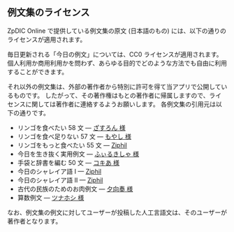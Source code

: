 <!-- title: 例文集のライセンス -->


## 例文集のライセンス
ZpDIC Online で提供している例文集の原文 (日本語のもの) には、以下の通りのライセンスが適用されます。

毎日更新される「今日の例文」については、CC0 ライセンスが適用されます。
個人利用か商用利用かを問わず、あらゆる目的でどのような方法でも自由に利用することができます。

それ以外の例文集は、外部の著作者から特別に許可を得て当アプリで公開しているものです。
したがって、その著作権はもとの著作者に帰属しますので、ライセンスに関しては著作者に連絡するようお願いします。
各例文集の引用元は以下の通りです。

- リンゴを食べたい 58 文 — [ざすろん 様](https://zaslon.info/langcontents/1450)
- リンゴを食べ足りない 57 文 — [もやし 様](https://wiki.conlinguistics.jp/%E3%82%8A%E3%82%93%E3%81%94%E6%96%87)
- リンゴをもっと食べたい 55 文 — [Ziphil](https://ziphil.com/shaleian/diary/115.html)
- 今日を生き抜く実用例文 — [ふぃるきしゃ 様](https://migdal.jp/fruksha_bidima/%E4%BB%8A%E6%97%A5%E3%82%92%E7%94%9F%E3%81%8D%E6%8A%9C%E3%81%8F%E5%AE%9F%E7%94%A8%E4%BE%8B%E6%96%87%E9%9B%86-3ip4)
- 手袋と辞書を編む 50 文 — [コキあ 様](https://migdal.jp/kokia-tute/%E6%89%8B%E8%A2%8B%E3%81%A8%E8%BE%9E%E6%9B%B8%E3%82%92%E7%B7%A8%E3%82%80-50-%E6%96%87%E4%BE%8B%E6%96%87%E9%9B%86-4mml)
- 今日のシャレイア語 I — [Ziphil](https://x.com/Ziphil)
- 今日のシャレイア語 II — [Ziphil](https://x.com/Ziphil)
- 古代の民族のためのお肉例文 — [夕向奏 様](https://migdal.jp/yuuzakikanade/%E5%8F%A4%E4%BB%A3%E3%81%AE%E6%B0%91%E6%97%8F%E3%81%AE%E7%82%BA%E3%81%AE%E3%81%8A%E8%82%89%E4%BE%8B%E6%96%87-62-%E6%96%87-3co7)
- 算数例文 — [ツナホシ 様](https://migdal.jp/tsunahoshi/%E7%AE%97%E6%95%B0%E4%BE%8B%E6%96%87-1d0g)

なお、例文集の例文に対してユーザーが投稿した人工言語文は、そのユーザーが著作者となります。